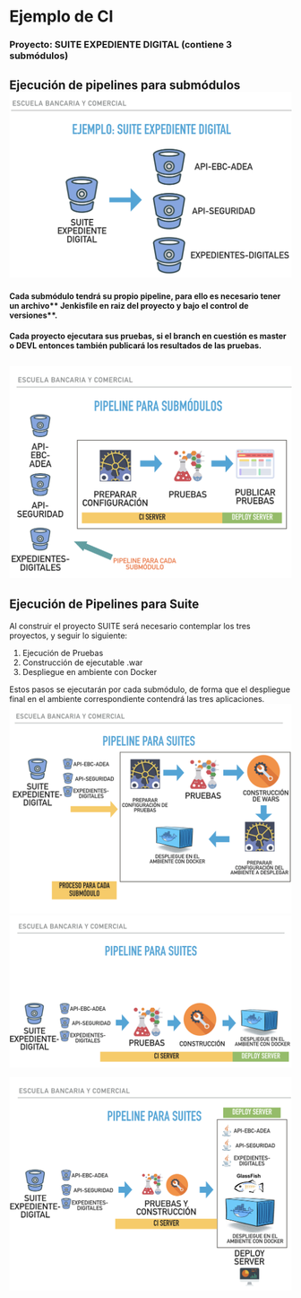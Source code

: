 # Ejemplo de CI

### Proyecto: SUITE EXPEDIENTE DIGITAL \(contiene 3 submódulos\)

## Ejecución de pipelines para submódulos![](/assets/ebc15.png)

#### Cada submódulo tendrá su propio pipeline, para ello es necesario tener un archivo** Jenkisfile en raiz del proyecto y bajo el control de versiones**.

#### Cada proyecto ejecutara sus pruebas, si el branch en cuestión es **master o DEVL** entonces también publicará los resultados de las pruebas.

## ![](/assets/ebc16.png)

## Ejecución de Pipelines para Suite

Al construir el proyecto SUITE será necesario contemplar los tres proyectos, y seguir lo siguiente:

1. Ejecución de Pruebas
2. Construcción de ejecutable .war
3. Despliegue en ambiente con Docker

Estos pasos se ejecutarán por cada submódulo, de forma que el despliegue final en el ambiente correspondiente contendrá las tres aplicaciones.![](/assets/ebc17.png)![](/assets/ebc18.png)

![](/assets/ebc19.png)

